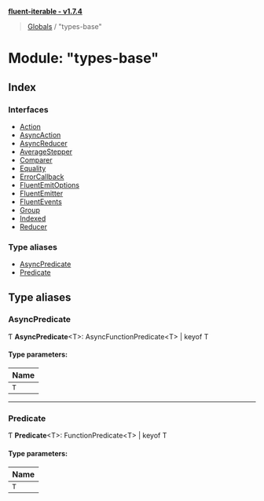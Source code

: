 **[fluent-iterable - v1.7.4](../README.md)**

> [Globals](../README.md) / "types-base"

# Module: "types-base"

## Index

### Interfaces

* [Action](../interfaces/_types_base_.action.md)
* [AsyncAction](../interfaces/_types_base_.asyncaction.md)
* [AsyncReducer](../interfaces/_types_base_.asyncreducer.md)
* [AverageStepper](../interfaces/_types_base_.averagestepper.md)
* [Comparer](../interfaces/_types_base_.comparer.md)
* [Equality](../interfaces/_types_base_.equality.md)
* [ErrorCallback](../interfaces/_types_base_.errorcallback.md)
* [FluentEmitOptions](../interfaces/_types_base_.fluentemitoptions.md)
* [FluentEmitter](../interfaces/_types_base_.fluentemitter.md)
* [FluentEvents](../interfaces/_types_base_.fluentevents.md)
* [Group](../interfaces/_types_base_.group.md)
* [Indexed](../interfaces/_types_base_.indexed.md)
* [Reducer](../interfaces/_types_base_.reducer.md)

### Type aliases

* [AsyncPredicate](_types_base_.md#asyncpredicate)
* [Predicate](_types_base_.md#predicate)

## Type aliases

### AsyncPredicate

Ƭ  **AsyncPredicate**\<T>: AsyncFunctionPredicate\<T> \| keyof T

#### Type parameters:

Name |
------ |
`T` |

___

### Predicate

Ƭ  **Predicate**\<T>: FunctionPredicate\<T> \| keyof T

#### Type parameters:

Name |
------ |
`T` |
